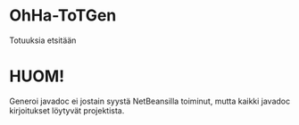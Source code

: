 OhHa-ToTGen
===========

Totuuksia etsitään

HUOM!
===========

Generoi javadoc ei jostain syystä NetBeansilla toiminut, mutta kaikki javadoc kirjoitukset löytyvät projektista.
